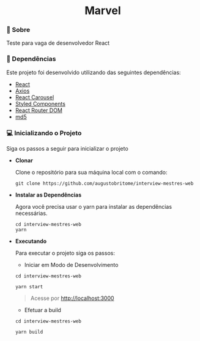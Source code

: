 <h1 align="center">
    Marvel
</h1>

### 📝 Sobre

Teste para vaga de desenvolvedor React

### 🧰 Dependências

Este projeto foi desenvolvido utilizando das seguintes dependências:

- [React](https://reactjs.org)
- [Axios](https://axios-http.com)
- [React Carousel](https://brainhubeu.github.io/react-carousel/)
- [Styled Components](https://styled-components.com)
- [React Router DOM](https://reactrouter.com/web/guides/quick-start)
- [md5](https://www.npmjs.com/package/md5)

### 💻 Inicializando o Projeto

Siga os passos a seguir para inicializar o projeto

- **Clonar**

  Clone o repositório para sua máquina local com o comando:

  ```shell
  git clone https://github.com/augustobritome/interview-mestres-web
  ```

- **Instalar as Dependências**

  Agora você precisa usar o yarn para instalar as dependências necessárias.

  ```shell
  cd interview-mestres-web
  yarn
  ```

- **Executando**

  Para executar o projeto siga os passos:


  * Iniciar em Modo de Desenvolvimento
  ```shell
  cd interview-mestres-web

  yarn start
  ```

  >   Acesse por [http://localhost:3000](http://localhost:3000)


  * Efetuar a build
  ```shell
  cd interview-mestres-web

  yarn build
  ```
